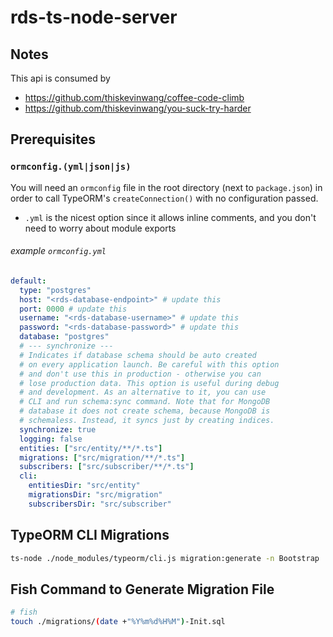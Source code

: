 # rds-ts-node-server

## Notes

This api is consumed by

- https://github.com/thiskevinwang/coffee-code-climb
- https://github.com/thiskevinwang/you-suck-try-harder

## Prerequisites

### `ormconfig.(yml|json|js)`

You will need an `ormconfig` file in the root directory (next to `package.json`) in order to call TypeORM's `createConnection()` with no configuration passed.

- `.yml` is the nicest option since it allows inline comments, and you don't need to worry about module exports

###### example `ormconfig.yml`

```yml
default:
  type: "postgres"
  host: "<rds-database-endpoint>" # update this
  port: 0000 # update this
  username: "<rds-database-username>" # update this
  password: "<rds-database-password>" # update this
  database: "postgres"
  # --- synchronize ---
  # Indicates if database schema should be auto created
  # on every application launch. Be careful with this option
  # and don't use this in production - otherwise you can
  # lose production data. This option is useful during debug
  # and development. As an alternative to it, you can use
  # CLI and run schema:sync command. Note that for MongoDB
  # database it does not create schema, because MongoDB is
  # schemaless. Instead, it syncs just by creating indices.
  synchronize: true
  logging: false
  entities: ["src/entity/**/*.ts"]
  migrations: ["src/migration/**/*.ts"]
  subscribers: ["src/subscriber/**/*.ts"]
  cli:
    entitiesDir: "src/entity"
    migrationsDir: "src/migration"
    subscribersDir: "src/subscriber"
```

## TypeORM CLI Migrations

```bash
ts-node ./node_modules/typeorm/cli.js migration:generate -n Bootstrap
```

## Fish Command to Generate Migration File

```bash
# fish
touch ./migrations/(date +"%Y%m%d%H%M")-Init.sql
```
